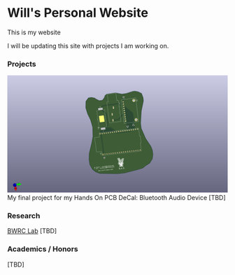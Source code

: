 
# Will's Personal Website

This is my website

I will be updating this site with projects I am working on.

### Projects
![B.A.D. Board](/images/acoustic-guitar-version.png)
My final project for my Hands On PCB DeCal: Bluetooth Audio Device
[TBD]


### Research
[BWRC Lab](https://bwrc.eecs.berkeley.edu/user/will-vavrik)
[TBD]

### Academics / Honors
[TBD]

